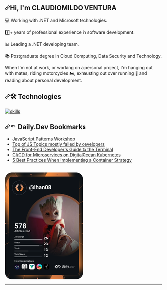 <article class="markdown-body entry-content container-lg f5" itemprop="text"><h1 dir="auto"><a id="user-content-hi--im-allan-james" class="anchor" aria-hidden="true" tabindex="-1" href="#hi--im-allan-james"><svg class="octicon octicon-link" viewBox="0 0 16 16" version="1.1" width="16" height="16" aria-hidden="true"><path d="m7.775 3.275 1.25-1.25a3.5 3.5 0 1 1 4.95 4.95l-2.5 2.5a3.5 3.5 0 0 1-4.95 0 .751.751 0 0 1 .018-1.042.751.751 0 0 1 1.042-.018 1.998 1.998 0 0 0 2.83 0l2.5-2.5a2.002 2.002 0 0 0-2.83-2.83l-1.25 1.25a.751.751 0 0 1-1.042-.018.751.751 0 0 1-.018-1.042Zm-4.69 9.64a1.998 1.998 0 0 0 2.83 0l1.25-1.25a.751.751 0 0 1 1.042.018.751.751 0 0 1 .018 1.042l-1.25 1.25a3.5 3.5 0 1 1-4.95-4.95l2.5-2.5a3.5 3.5 0 0 1 4.95 0 .751.751 0 0 1-.018 1.042.751.751 0 0 1-1.042.018 1.998 1.998 0 0 0-2.83 0l-2.5 2.5a1.998 1.998 0 0 0 0 2.83Z"></path></svg></a>Hi, I'm CLAUDIOMILDO VENTURA</h1>
<p dir="auto">
</p>
<p dir="auto">💻 Working with .NET and Microsoft technologies.</p>
<p dir="auto">5️⃣+ years of professional experience in software development.</p>
<p dir="auto">📊 Leading a .NET developing team.</p>
<p dir="auto">📚 Postgraduate degree in Cloud Computing, Data Security and Technology.</p>
<p dir="auto">When I'm not at work, or working on a personal project, I'm hanging out with mates, riding motorcycles 🏍️, exhausting out over running 🏃 and reading about personal development.</p>
<h2 dir="auto"><a id="user-content--technologies" class="anchor" aria-hidden="true" tabindex="-1" href="#-technologies"><svg class="octicon octicon-link" viewBox="0 0 16 16" version="1.1" width="16" height="16" aria-hidden="true"><path d="m7.775 3.275 1.25-1.25a3.5 3.5 0 1 1 4.95 4.95l-2.5 2.5a3.5 3.5 0 0 1-4.95 0 .751.751 0 0 1 .018-1.042.751.751 0 0 1 1.042-.018 1.998 1.998 0 0 0 2.83 0l2.5-2.5a2.002 2.002 0 0 0-2.83-2.83l-1.25 1.25a.751.751 0 0 1-1.042-.018.751.751 0 0 1-.018-1.042Zm-4.69 9.64a1.998 1.998 0 0 0 2.83 0l1.25-1.25a.751.751 0 0 1 1.042.018.751.751 0 0 1 .018 1.042l-1.25 1.25a3.5 3.5 0 1 1-4.95-4.95l2.5-2.5a3.5 3.5 0 0 1 4.95 0 .751.751 0 0 1-.018 1.042.751.751 0 0 1-1.042.018 1.998 1.998 0 0 0-2.83 0l-2.5 2.5a1.998 1.998 0 0 0 0 2.83Z"></path></svg></a>🛠 Technologies</h2>
<p dir="auto"><a target="_blank" rel="noopener noreferrer nofollow" href="https://camo.githubusercontent.com/1f2430b50e963615b6a3a547a56409dee769db0a48a7cd98f126dee53de8cb76/68747470733a2f2f736b696c6c69636f6e732e6465762f69636f6e733f693d6769742c6d642c68746d6c2c6373732c736173732c6a732c6a71756572792c74732c776f726470726573732c6e6f64656a732c7068702c676f2c7675652c72656163742c6c69742c706f7374677265732c6d7973716c2c646f636b65722c6b756265726e657465732c6669676d612c626173682c6e67696e782c7673636f6465267468656d653d6c69676874267065726c696e653d3130"><img src="https://camo.githubusercontent.com/1f2430b50e963615b6a3a547a56409dee769db0a48a7cd98f126dee53de8cb76/68747470733a2f2f736b696c6c69636f6e732e6465762f69636f6e733f693d6769742c6d642c68746d6c2c6373732c736173732c6a732c6a71756572792c74732c776f726470726573732c6e6f64656a732c7068702c676f2c7675652c72656163742c6c69742c706f7374677265732c6d7973716c2c646f636b65722c6b756265726e657465732c6669676d612c626173682c6e67696e782c7673636f6465267468656d653d6c69676874267065726c696e653d3130" alt="skills" data-canonical-src="https://skillicons.dev/icons?i=dotnet,angular,react,git,github,md,html,css,sass,js,jquery,ts,nodejs,postgres,mysql,docker,kubernetes,figma,,vscode&amp;theme=light&amp;perline=10" style="max-width: 100%;"></a></p>
<h2 dir="auto"><a id="user-content--dailydev-bookmarks" class="anchor" aria-hidden="true" tabindex="-1" href="#-dailydev-bookmarks"><svg class="octicon octicon-link" viewBox="0 0 16 16" version="1.1" width="16" height="16" aria-hidden="true"><path d="m7.775 3.275 1.25-1.25a3.5 3.5 0 1 1 4.95 4.95l-2.5 2.5a3.5 3.5 0 0 1-4.95 0 .751.751 0 0 1 .018-1.042.751.751 0 0 1 1.042-.018 1.998 1.998 0 0 0 2.83 0l2.5-2.5a2.002 2.002 0 0 0-2.83-2.83l-1.25 1.25a.751.751 0 0 1-1.042-.018.751.751 0 0 1-.018-1.042Zm-4.69 9.64a1.998 1.998 0 0 0 2.83 0l1.25-1.25a.751.751 0 0 1 1.042.018.751.751 0 0 1 .018 1.042l-1.25 1.25a3.5 3.5 0 1 1-4.95-4.95l2.5-2.5a3.5 3.5 0 0 1 4.95 0 .751.751 0 0 1-.018 1.042.751.751 0 0 1-1.042.018 1.998 1.998 0 0 0-2.83 0l-2.5 2.5a1.998 1.998 0 0 0 0 2.83Z"></path></svg></a><a target="_blank" rel="noopener noreferrer" href="https://github.com/Laaaaannn/Laaaaannn/blob/main/daily-dev-icon.jpg"><img src="https://github.com/Laaaaannn/Laaaaannn/raw/main/daily-dev-icon.jpg" title="daily.dev" alt="daily.devGitHub" width="20" style="max-width: 100%;"></a> Daily.Dev Bookmarks</h2>

<ul dir="auto">
<li><a href="https://app.daily.dev/posts/Q5CezwAtT?utm_source=rss&amp;utm_medium=bookmarks&amp;utm_campaign=zq82toklJG7Wa4Z82f2qy" rel="nofollow">JavaScript Patterns Workshop</a></li>
<li><a href="https://app.daily.dev/posts/NJJVNT4Ys?utm_source=rss&amp;utm_medium=bookmarks&amp;utm_campaign=zq82toklJG7Wa4Z82f2qy" rel="nofollow">Top of JS Topics mostly failed by developers</a></li>
<li><a href="https://app.daily.dev/posts/YYDeFKOH1?utm_source=rss&amp;utm_medium=bookmarks&amp;utm_campaign=zq82toklJG7Wa4Z82f2qy" rel="nofollow">The Front-End Developer's Guide to the Terminal</a></li>
<li><a href="https://app.daily.dev/posts/ZhdkJQ0du?utm_source=rss&amp;utm_medium=bookmarks&amp;utm_campaign=zq82toklJG7Wa4Z82f2qy" rel="nofollow">CI/CD for Microservices on DigitalOcean Kubernetes</a></li>
<li><a href="https://app.daily.dev/posts/KoQhqw2uY?utm_source=rss&amp;utm_medium=bookmarks&amp;utm_campaign=zq82toklJG7Wa4Z82f2qy" rel="nofollow">5 Best Practices When Implementing a Container Strategy</a></li>
</ul>

<br>
<a href="https://app.daily.dev/lhan08" rel="nofollow"><img src="https://github.com/Laaaaannn/Laaaaannn/raw/main/devcard.svg" width="250" alt="LaaaaanN's Dev Card" style="max-width: 100%;"></a>
<hr>
<p dir="auto"><a target="_blank" rel="noopener noreferrer nofollow" href="https://camo.githubusercontent.com/313fe2fa084b0a0a28f37163118a30a18e85511f4228dc9ccdb7bc3429fb6986/68747470733a2f2f76697369746f722d62616467652e676c697463682e6d652f62616467653f706167655f69643d4c61616161616e6e6e"><img src="https://camo.githubusercontent.com/313fe2fa084b0a0a28f37163118a30a18e85511f4228dc9ccdb7bc3429fb6986/68747470733a2f2f76697369746f722d62616467652e676c697463682e6d652f62616467653f706167655f69643d4c61616161616e6e6e" alt="" data-canonical-src="https://visitor-badge.glitch.me/badge?page_id=Laaaaannn" style="max-width: 100%;"></a></p>
</article>
